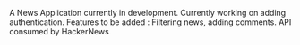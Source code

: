 A News Application currently in development.
Currently working on adding authentication.
Features to be added : Filtering news, adding comments.
API consumed by HackerNews
